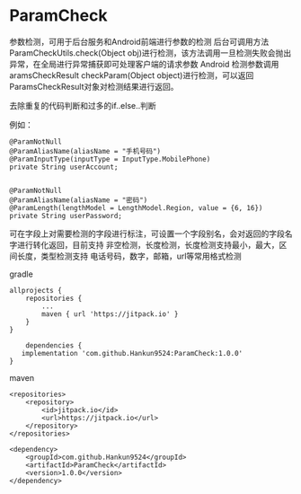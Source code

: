 # ParamCheck

参数检测，可用于后台服务和Android前端进行参数的检测
后台可调用方法 ParamCheckUtils.check(Object obj)进行检测，该方法调用一旦检测失败会抛出异常，在全局进行异常捕获即可处理客户端的请求参数
Android 检测参数调用aramsCheckResult checkParam(Object object)进行检测，可以返回ParamsCheckResult对象对检测结果进行返回。

去除重复的代码判断和过多的if..else..判断


例如：



    @ParamNotNull
    @ParamAliasName(aliasName = "手机号码")
    @ParamInputType(inputType = InputType.MobilePhone)
    private String userAccount;


    @ParamNotNull
    @ParamAliasName(aliasName = "密码")
    @ParamLength(lengthModel = LengthModel.Region, value = {6, 16})
    private String userPassword;


可在字段上对需要检测的字段进行标注，可设置一个字段别名，会对返回的字段名字进行转化返回，目前支持 非空检测，长度检测，长度检测支持最小，最大，区间长度，类型检测支持 电话号码，数字，邮箱，url等常用格式检测



gradle

	allprojects {
		repositories {
			...
			maven { url 'https://jitpack.io' }
		}
	}
  
        dependencies {
	   implementation 'com.github.Hankun9524:ParamCheck:1.0.0'
	}


maven

	<repositories>
		<repository>
		    <id>jitpack.io</id>
		    <url>https://jitpack.io</url>
		</repository>
	</repositories>
	
	<dependency>
	    <groupId>com.github.Hankun9524</groupId>
	    <artifactId>ParamCheck</artifactId>
	    <version>1.0.0</version>
	</dependency>
	

